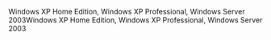 <span data-ttu-id="29feb-101">Windows XP Home Edition, Windows XP Professional, Windows Server 2003</span><span class="sxs-lookup"><span data-stu-id="29feb-101">Windows XP Home Edition, Windows XP Professional, Windows Server 2003</span></span>
